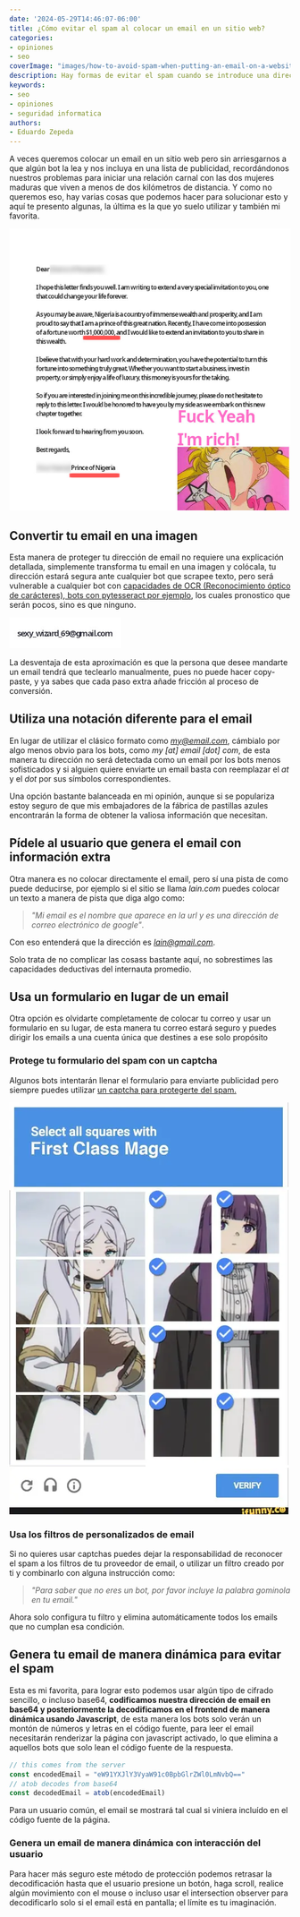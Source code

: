 ```yaml
---
date: '2024-05-29T14:46:07-06:00'
title: ¿Cómo evitar el spam al colocar un email en un sitio web?
categories:
- opiniones
- seo
coverImage: "images/how-to-avoid-spam-when-putting-an-email-on-a-website.jpg"
description: Hay formas de evitar el spam cuando se introduce una dirección de correo electrónico en un sitio web, como convertirla en una imagen, codificarla y utilizar una notación diferente para ocultarla
keywords:
- seo
- opiniones
- seguridad informatica
authors:
- Eduardo Zepeda
---
```


A veces queremos colocar un email en un sitio web pero sin arriesgarnos a que algún bot la lea y nos incluya en una lista de publicidad, recordándonos nuestros problemas para iniciar una relación carnal con las dos mujeres maduras que viven a menos de dos kilómetros de distancia. Y como no queremos eso, hay varias cosas que podemos hacer para solucionar esto y aquí te presento algunas, la última es la que yo suelo utilizar y también mi favorita.

![Clásica estafa del príncipe nigeriano](images/prince-from-nigeria-scam.jpg)

## Convertir tu email en una imagen

Esta manera de proteger tu dirección de email no requiere una explicación detallada, simplemente transforma tu email en una imagen y colócala, tu dirección estará segura ante cualquier bot que scrapee texto, pero será vulnerable a cualquier bot con [capacidades de OCR (Reconocimiento óptico de carácteres), bots con pytesseract por ejemplo](/es/ocr-con-tesseract-python-y-pytesseract/), los cuales pronostico que serán pocos, sino es que ninguno.

![Direccion de email en una imagen](images/email-image.jpg)

La desventaja de esta aproximación es que la persona que desee mandarte un email tendrá que teclearlo manualmente, pues no puede hacer copy-paste, y ya sabes que cada paso extra añade fricción al proceso de conversión.

## Utiliza una notación diferente para el email

En lugar de utilizar el clásico formato como *my@email.com*, cámbialo por algo menos obvio para los bots, como *my [at] email [dot] com*, de esta manera tu dirección no será detectada como un email por los bots menos sofisticados y si alguien quiere enviarte un email basta con reemplazar el *at* y el *dot* por sus símbolos correspondientes.

Una opción bastante balanceada en mi opinión, aunque si se populariza estoy seguro de que mis embajadores de la fábrica de pastillas azules encontrarán la forma de obtener la valiosa información que necesitan.

## Pídele al usuario que genera el email con información extra

Otra manera es no colocar directamente el email, pero sí una pista de como puede deducirse, por ejemplo si el sitio se llama *lain.com* puedes colocar un texto a manera de pista que diga algo como: 

> *"Mi email es el nombre que aparece en la url y es una dirección de correo electrónico de google"*. 

Con eso entenderá que la dirección es *lain@gmail.com*.

Solo trata de no complicar las cosass bastante aquí, no sobrestimes las capacidades deductivas del internauta promedio.

## Usa un formulario en lugar de un email

Otra opción es olvidarte completamente de colocar tu correo y usar un formulario en su lugar, de esta manera tu correo estará seguro y puedes dirigir los emails a una cuenta única que destines a ese solo propósito

### Protege tu formulario del spam con un captcha

Algunos bots intentarán llenar el formulario para enviarte publicidad pero siempre puedes utilizar [un captcha para protegerte del spam.](/es/mi-analisis-de-captchas-anti-bots-ventajas-y-desventajas/)

![Captcha image](images/captcha-frieren-fern.webp)

### Usa los filtros de  personalizados de email

Si no quieres usar captchas puedes dejar la responsabilidad de reconocer el spam a los filtros de tu proveedor de email, o utilizar un filtro creado por ti y combinarlo con alguna instrucción como: 

> *"Para saber que no eres un bot, por favor incluye la palabra *gominola* en tu email."*

Ahora solo configura tu filtro y elimina automáticamente todos los emails que no cumplan esa condición.

## Genera tu email de manera dinámica para evitar el spam

Esta es mi favorita, para lograr esto podemos usar algún tipo de cifrado sencillo, o incluso base64, **codificamos nuestra dirección de email en base64 y posteriormente la decodificamos en el frontend de manera dinámica usando Javascript**, de esta manera los bots solo verán un montón de números y letras en el código fuente, para leer el email necesitarán renderizar la página con javascript activado, lo que elimina a aquellos bots que solo lean el código fuente de la respuesta.

``` javascript
// this comes from the server
const encodedEmail = "eW91YXJlY3VyaW91c0BpbGlrZWl0LmNvbQ=="
// atob decodes from base64
const decodedEmail = atob(encodedEmail)
```

Para un usuario común, el email se mostrará tal cual si viniera incluído en el código fuente de la página.

### Genera un email de manera dinámica con interacción del usuario

Para hacer más seguro este método de protección podemos retrasar la decodificación hasta que el usuario presione un botón, haga scroll, realice algún movimiento con el mouse o incluso usar el intersection observer para decodificarlo solo si el email está en pantalla; el límite es tu imaginación.

